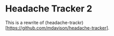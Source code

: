 # Headache Tracker 2
This is a rewrite of (headache-trackr)[https://github.com/mdavison/headache-tracker].
